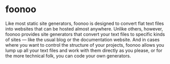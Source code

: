 foonoo
======
Like most static site generators, foonoo is designed to convert flat text files into websites that can be hosted almost anywhere. Unlike others, however, foonoo provides site generators that convert your text files to specific kinds of sites — like the usual blog or the documentation website. And in cases where you want to control the structure of your projects, foonoo allows you lump up all your text files and work with them directly as you please, or for the more technical folk, you can code your own generators.


